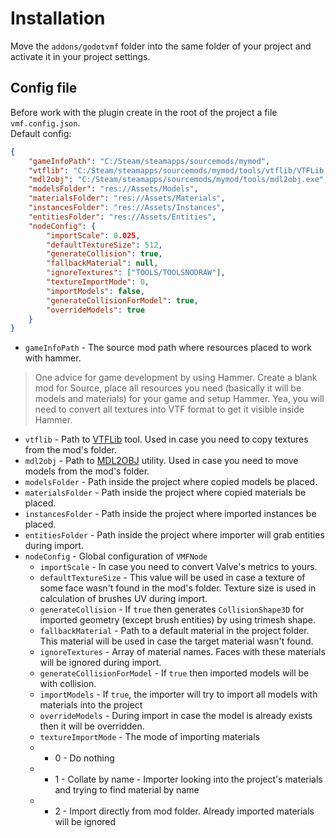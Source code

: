 # Installation
Move the `addons/godotvmf` folder into the same folder of your project and activate it in your project settings.

## Config file
Before work with the plugin create in the root of the project a file `vmf.config.json`.  
Default config:  
```json
{
	"gameInfoPath": "C:/Steam/steamapps/sourcemods/mymod",
	"vtflib": "C:/Steam/steamapps/sourcemods/mymod/tools/vtflib/VTFLib.exe",
	"mdl2obj": "C:/Steam/steamapps/sourcemods/mymod/tools/mdl2obj.exe",
	"modelsFolder": "res://Assets/Models",
	"materialsFolder": "res://Assets/Materials",
	"instancesFolder": "res://Assets/Instances",
	"entitiesFolder": "res://Assets/Entities",
	"nodeConfig": {
		"importScale": 0.025,
		"defaultTextureSize": 512,
		"generateCollision": true,
		"fallbackMaterial": null,
		"ignoreTextures": ["TOOLS/TOOLSNODRAW"],
		"textureImportMode": 0,
		"importModels": false,
		"generateCollisionForModel": true,
		"overrideModels": true
	}
}
```

- `gameInfoPath` - The source mod path where resources placed to work with hammer.
> One advice for game development by using Hammer. Create a blank mod for Source, place all resources you need (basically it will be models and materials) for your game and setup Hammer. Yea, you will need to convert all textures into VTF format to get it visible inside Hammer.
- `vtflib` - Path to [VTFLib](https://nemstools.github.io/pages/VTFLib-Download.html) tool. Used in case you need to copy textures from the mod's folder.
- `mdl2obj` - Path to [MDL2OBJ](/mdl2obj) utility. Used in case you need to move models from the mod's folder.
- `modelsFolder` - Path inside the project where copied models be placed.
- `materialsFolder` - Path inside the project where copied materials be placed.
- `instancesFolder` - Path inside the project where imported instances be placed.
- `entitiesFolder` - Path inside the project where importer will grab entities during import.
- `nodeConfig` - Global configuration of `VMFNode`
	- `importScale` - In case you need to convert Valve's metrics to yours.
	- `defaultTextureSize` - This value will be used in case a texture of some face wasn't found in the mod's folder. Texture size is used in calculation of brushes UV during import.
	- `generateCollision` - If `true` then generates `CollisionShape3D` for imported geometry (except brush entities) by using trimesh shape. 
	- `fallbackMaterial` - Path to a default material in the project folder. This material will be used in case the target material wasn't found.
	- `ignoreTextures` - Array of material names. Faces with these materials will be ignored during import.
	- `generateCollisionForModel` - If `true` then imported models will be with collision.
    - `importModels` - If `true`, the importer will try to import all models with materials into the project
	- `overrideModels` - During import in case the model is already exists then it will be overridden.
    - `textureImportMode` - The mode of importing materials
    - - 0 - Do nothing
    - - 1 - Collate by name - Importer looking into the project's materials and trying to find material by name
    - - 2 - Import directly from mod folder. Already imported materials will be ignored
